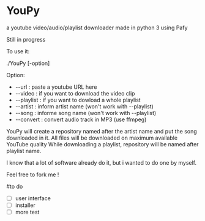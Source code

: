 # YouPy
a youtube video/audio/playlist downloader made in python 3 using Pafy

Still in progress

To use it:

./YouPy [-option]

Option:

* --url : paste a youtube URL here
* --video : if you want to download the video clip
* --playlist : if you want to dowload a whole playlist
* --artist : inform artist name (won't work with --playlist)
* --song : informe song name (won't work with --playlist)
* --convert : convert audio track in MP3 (use ffmpeg)


YouPy will create a repository named after the artist name and put the song downloaded in it.
All files will be downloaded on maximum available YouTube quality
While downloading a playlist, repository will be named after playlist name.

I know that a lot of software already do it, but i wanted to do one by myself.

Feel free to fork me ! 

#to do

- [ ] user interface
- [ ] installer
- [ ] more test

